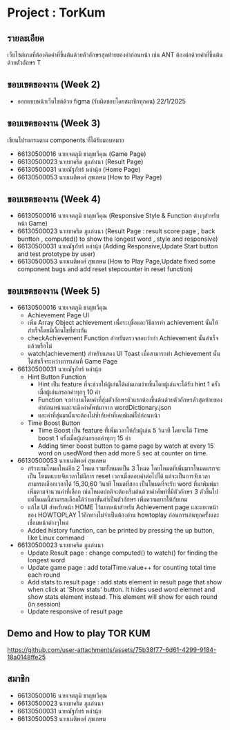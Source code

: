 # Project : TorKum
## รายละเอียด
เว็บไซต์เกมที่ต้องคิดคำที่ขึ้นต้นด้วยตัวอักษรสุดท้ายของคำก่อนหน้า เช่น ANT ต้องต่อด้วยคำที่ขึ้นต้นด้วยตัวอักษร T
  
## ขอบเขตของงาน (Week 2)
- ออกแบบหน้าเว็บไซต์ด้วย figma (รับผิดชอบโดยสมาชิกทุกคน) 22/1/2025
  
## ขอบเขตของงาน (Week 3)
เขียนโปรแกรมตาม components ที่ได้รับมอบหมาย
- 66130500016 นายเจตภูมิ ชาญทวีคุณ (Game Page)
- 66130500023 นายชาคริต ภูแล่นนา (Result Page)
- 66130500031 นายณัฐภัทร์  หลำนุ้ย (Home Page)
- 66130500053 นายเนติพงศ์  สุขเกษม (How to Play Page)

## ขอบเขตของงาน (Week 4)
- 66130500016 นายเจตภูมิ ชาญทวีคุณ (Responsive Style & Function ต่างๆสำหรับหน้า Game)
- 66130500023 นายชาคริต ภูแล่นนา (Result Page : result score page , back buntton , computed() to show the longest word ,  style and responsive)
- 66130500031 นายณัฐภัทร์  หลำนุ้ย (Adding Responsive,Update Start button and test prototype by user)
- 66130500053 นายเนติพงศ์  สุขเกษม (How to Play Page,Update fixed some component bugs and add reset stepcounter in reset function)

## ขอบเขตของงาน (Week 5)
- 66130500016 นายเจตภูมิ ชาญทวีคุณ
  - Achievement Page UI
  - เพิ่ม Array Object achievement เพื่อระบุชื่อและวิธีการทำ achievement นั้นให้สำเร็จโดยมีเงื่อนไขที่ต่างกัน
  - checkAchievement Function สำหรับตรวจสอบว่าทำ Achievement นั้นสำเร็จแล้วหรือไม่ 
  - watch(achievement) สำหรับแสดง UI Toast เมื่อสามารถทำ Achievement นั้นได้สำเร็จระหว่างการเล่นที่ Game Page
 - 66130500031 นายณัฐภัทร์  หลำนุ้ย
    - Hint Button Function
      - Hint เป็น feature ที่จะช่วยให้ผู้เล่นได้เล่นเกมง่ายขึ้นโดยผู้เล่นจะได้รับ hint 1 ครั้งเมื่อผู้เล่นกรอกคำทุกๆ 10 คำ
      - Function จะทำงานโดยคำที่สุ่มตัวอักษรตัวแรกต้องขึ้นต้นด้วยตัวอักษรตัวสุดท้ายของคำก่อนหน้าและจะดึงคำศัพท์มาจาก wordDictionary.json
      - และคำที่สุ่มมานั้นจะต้องไม่ซ้ำกับคำที่เคยพิมพ์ไปก่อนหน้า
    - Time Boost Button
      - Time Boost เป็น feature ที่่เพิ่มเวลาให้กับผู้เล่น 5 วินาที โดยจะได้ Time boost 1 ครั้งเมื่อผู้เล่นกรอกคำทุกๆ 15 คำ
      - Adding timer boost button to game page by watch at every 15 word on usedWord then add more 5 sec at counter on time.
- 66130500053 นายเนติพงศ์  สุขเกษม 
    - สร้างเกมโหมดใหม่อีก 2 โหมด รวมทั้งหมดเป็น 3 โหมด โดยโหมดที่เพิ่มมากโหมดแรกจะเป็น โหมดแบบจับเวลาไม่มีการ reset เวลาเมื่อตอบคำต่อไปได้ แต่จะเป็นการจับเวลาสามารถเลือกเวลาได้ 15,30,60 วินาที โหมดที่สอง เป็นโหมดที่จะรับ word ที่มาพิมพ์มาเพิ่มตามจำนวนคำที่เลือก เช่นโหมดปกติจะต้องเริ่มต้นด้วยคำศัพท์ที่มีตัวอักษร 3 ตัวขึ้นไป แต่โหมดนี้สามารถเลือกได้ว่าเอาขั้นตำ่เป็นตัวอักษร เพิ่มความยากให้กับเกม
    - แก้ไข UI สำหรับหน้า HOME ไว้แยกหน้าสำหรับ Achievement page และแยกหน้าของ HOWTOPLAY ไว้อีกทางไม่จำเป็นต้องอ่าน howtoplay ก่อนการเล่นทุกครั้งและเชื่อมหน้าต่างๆใหม่
    - Added history function, can be printed by pressing the up button, like Linux command
- 66130500023 นายชาคริต ภูแล่นนา
  - Update Result page : change computed() to watch() for finding the longest word
  - Update game page : add totalTime.value++ for counting total time each round
  - Add stats to result page : add stats element in result page that show when click at 'Show stats' button. It hides used word elemnet and show stats element instead. This element will show for each round (in session)
  - Update responsive of result page
    
## Demo and How to play TOR KUM
https://github.com/user-attachments/assets/75b38f77-6d61-4299-9184-18a0148ffe25


                                                                                                                                                                                                                                                                                                                                                                           


## สมาชิก
- 66130500016 นายเจตภูมิ ชาญทวีคุณ
- 66130500023 นายชาคริต ภูแล่นนา
- 66130500031 นายณัฐภัทร์ หลำนุ้ย
- 66130500053 นายเนติพงศ์ สุขเกษม
